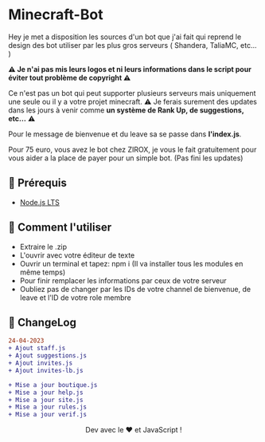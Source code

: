 # Minecraft-Bot
Hey je met a disposition les sources d'un bot que j'ai fait qui reprend le design des bot utiliser par les plus gros serveurs ( Shandera, TaliaMC, etc... )

<strong>⚠️ Je n'ai pas mis leurs logos et ni leurs informations dans le script pour éviter tout problème de copyright ⚠️</strong>

Ce n'est pas un bot qui peut supporter plusieurs serveurs mais uniquement une seule ou il y a votre projet minecraft.
⚠️ Je ferais surement des updates dans les jours à venir comme <strong>un système de Rank Up, de suggestions, etc...</strong> ⚠️

Pour le message de bienvenue et du leave sa se passe dans <strong>l'index.js</strong>.

Pour 75 euro, vous avez le bot chez ZIROX, je vous le fait gratuitement pour vous aider a la place de payer pour un simple bot. (Pas fini les updates)

## 🚧 Prérequis

  - [Node.js LTS](https://nodejs.org/en/download/)

## 📜 Comment l'utiliser

  - Extraire le .zip
  - L'ouvrir avec votre éditeur de texte
  - Ouvrir un terminal et tapez: npm i (Il va installer tous les modules en même temps)
  - Pour finir remplacer les informations par ceux de votre serveur 
  - Oubliez pas de changer par les IDs de votre channel de bienvenue, de leave et l'ID de votre role membre

## 💭 ChangeLog

```diff
24-04-2023
+ Ajout staff.js
+ Ajout suggestions.js
+ Ajout invites.js
+ Ajout invites-lb.js

+ Mise a jour boutique.js
+ Mise a jour help.js
+ Mise a jour site.js
+ Mise a jour rules.js
+ Mise a jour verif.js
```

<div align="center">Dev avec le ❤️ et JavaScript !</div>
